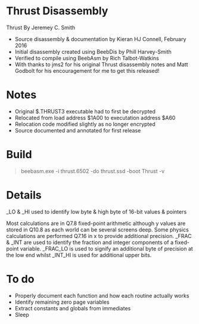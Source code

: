 Thrust Disassembly
===

Thrust
By Jeremey C. Smith

* Source disassembly & documentation by Kieran HJ Connell, February 2016
* Initial disassembly created using BeebDis by Phill Harvey-Smith
* Verified to compile using BeebAsm by Rich Talbot-Watkins
* With thanks to jms2 for his original Thrust disassembly notes and
Matt Godbolt for his encouragement for me to get this released!

Notes
=
* Original $.THRUST3 executable had to first be decrypted
* Relocated from load address $1A00 to executation address $A60
* Relocation code modified slightly as no longer encrypted
* Source documented and annotated for first release

Build
=
> beebasm.exe -i thrust.6502 -do thrust.ssd -boot Thrust -v

Details
=
_LO & _HI used to identify low byte & high byte of 16-bit values & pointers

Most calculations are in Q7.8 fixed-point arithmetic although y values are
stored in Q10.8 as each world can be several screens deep. Some physics
calculations are performed Q7.16  in x to provide additional precision.
_FRAC & _INT are used to identify the fraction and integer components of a
fixed-point variable. _FRAC_LO is used to signify an additional byte of
precision at the low end whilst _INT_HI is used for additional upper bits.

To do
= 
* Properly document each function and how each routine actually works
* Identify remaining zero page variables
* Extract constants and globals from immediates
* Sleep